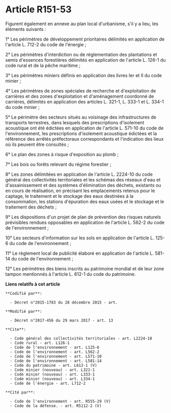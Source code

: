 # Article R151-53

Figurent également en annexe au plan local d'urbanisme, s'il y a lieu, les éléments suivants : 

1° Les périmètres de développement prioritaires délimités en application de l'article L. 712-2 du code de l'énergie ; 

2° Les périmètres d'interdiction ou de réglementation des plantations et semis d'essences forestières délimités en
application de l'article L. 126-1 du code rural et de la pêche maritime ; 

3° Les périmètres miniers définis en application des livres Ier et II du code minier ; 

4° Les périmètres de zones spéciales de recherche et d'exploitation de carrières et des zones d'exploitation et d'aménagement
coordonné de carrières, délimités en application des articles L. 321-1, L. 333-1 et L. 334-1 du code minier ; 

5° Le périmètre des secteurs situés au voisinage des infrastructures de transports terrestres, dans lesquels des
prescriptions d'isolement acoustique ont été édictées en application de l'article L. 571-10 du code de l'environnement, les
prescriptions d'isolement acoustique édictées et la référence des arrêtés préfectoraux correspondants et l'indication des
lieux où ils peuvent être consultés ; 

6° Le plan des zones à risque d'exposition au plomb ; 

7° Les bois ou forêts relevant du régime forestier ; 

8° Les zones délimitées en application de l'article L. 2224-10 du code général des collectivités territoriales et les schémas
des réseaux d'eau et d'assainissement et des systèmes d'élimination des déchets, existants ou en cours de réalisation, en
précisant les emplacements retenus pour le captage, le traitement et le stockage des eaux destinées à la consommation, les
stations d'épuration des eaux usées et le stockage et le traitement des déchets ; 

9° Les dispositions d'un projet de plan de prévention des risques naturels prévisibles rendues opposables en application de
l'article L. 562-2 du code de l'environnement ; 

10° Les secteurs d'information sur les sols en application de l'article L. 125-6 du code de l'environnement ; 

11° Le règlement local de publicité élaboré en application de l'article L. 581-14 du code de l'environnement ; 

12° Les périmètres des biens inscrits au patrimoine mondial et de leur zone tampon mentionnés à l'article L. 612-1 du code du
patrimoine.

**Liens relatifs à cet article**

	**Codifié par**:

	  - Décret n°2015-1783 du 28 décembre 2015 - art.

	**Modifié par**:

	  - Décret n°2017-456 du 29 mars 2017 - art. 13

	**Cite**:

	  - Code général des collectivités territoriales - art. L2224-10
	  - Code rural - art. L126-1
	  - Code de l'environnement - art. L125-6
	  - Code de l'environnement - art. L562-2
	  - Code de l'environnement - art. L571-10
	  - Code de l'environnement - art. L581-14
	  - Code du patrimoine - art. L612-1 (V)
	  - Code minier (nouveau) - art. L321-1
	  - Code minier (nouveau) - art. L333-1
	  - Code minier (nouveau) - art. L334-1
	  - Code de l'énergie - art. L712-2

	**Cité par**:

	  - Code de l'environnement - art. R555-29 (V)
	  - Code de la défense. - art. R5112-2 (V)

